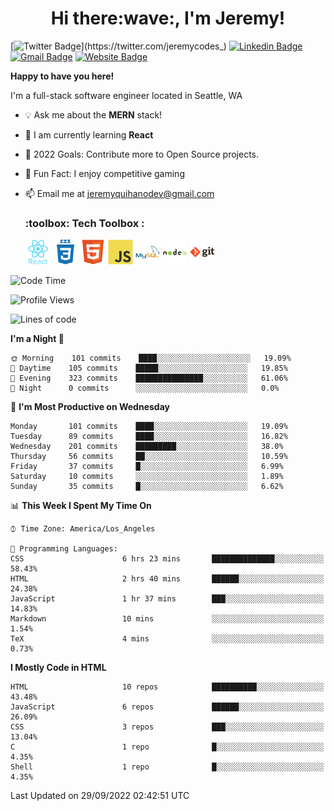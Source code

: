 <h1 align="center">  Hi there:wave:, I'm Jeremy! </h1>

[![Twitter Badge](https://img.shields.io/badge/-@jeremycodes_-1ca0f1?style=flat-square&labelColor=1ca0f1&logo=twitter&logoColor=white&link=https://twitter.com/jeremycodes_)](https://twitter.com/jeremycodes_) 
[![Linkedin Badge](https://img.shields.io/badge/-jeremyquihano-blue?style=flat-square&logo=Linkedin&logoColor=white&link=https://www.linkedin.com/in/jeremy-quihano/)](https://www.linkedin.com/in/jeremy-quihano/) 
[![Gmail Badge](https://img.shields.io/badge/-jeremyquihanodev@gmail.com-c14438?style=flat-square&logo=Gmail&logoColor=white&link=mailto:jeremyquihanodev@gmail.com)](mailto:jeremyquihanodev@gmail.com)
<a href="https://jeremyquihano.netlify.app" rel="nofollow"><img src="https://camo.githubusercontent.com/58303f0576559ea5bd6dad66e2a43cdab19d1902f1d4bdf693e8c0956dc1b46a/68747470733a2f2f696d672e736869656c64732e696f2f62616467652f576562736974652d3362353939383f7374796c653d666c61742d737175617265266c6f676f3d676f6f676c652d6368726f6d65266c6f676f436f6c6f723d7768697465" alt="Website Badge" data-canonical-src="https://img.shields.io/badge/Website-3b5998?style=flat-square&amp;logo=google-chrome&amp;logoColor=white" style="max-width: 100%;"></a>

<b> Happy to have you here!</b>
<p> I'm a full-stack software engineer located in Seattle, WA</p>

- 💡 Ask me about the **MERN** stack!

- 🌱 I am currently learning **React**

- 🥅 2022 Goals: Contribute more to Open Source projects.

- 🚀 Fun Fact: I enjoy competitive gaming

- 📫 Email me at [jeremyquihanodev@gmail.com](mailto:jeremyquihanodev@gmail.com)

 
  <h3> :toolbox: Tech Toolbox :</h3>
 
  
  <img src="https://github.com/devicons/devicon/blob/master/icons/react/react-original-wordmark.svg" title="React" alt="React" width="40" height="40"/>
  <img src="https://github.com/devicons/devicon/blob/master/icons/css3/css3-plain-wordmark.svg"  title="CSS3" alt="CSS" width="40" height="40"/>
  <img src="https://github.com/devicons/devicon/blob/master/icons/html5/html5-original.svg" title="HTML5" alt="HTML" width="40" height="40"/>
  <img src="https://github.com/devicons/devicon/blob/master/icons/javascript/javascript-original.svg" title="JavaScript" alt="JavaScript" width="40" height="40"/>
  <img src="https://github.com/devicons/devicon/blob/master/icons/mysql/mysql-original-wordmark.svg" title="MySQL"  alt="MySQL" width="40" height="40"/>
  <img src="https://github.com/devicons/devicon/blob/master/icons/nodejs/nodejs-original-wordmark.svg" title="NodeJS" alt="NodeJS" width="40" height="40"/>
  <img src="https://github.com/devicons/devicon/blob/master/icons/git/git-original-wordmark.svg" title="Git" alt="Git" width="40" height="40"/>


<!--START_SECTION:waka-->
![Code Time](http://img.shields.io/badge/Code%20Time-12%20hrs%2024%20mins-blue)

![Profile Views](http://img.shields.io/badge/Profile%20Views-132-blue)

![Lines of code](https://img.shields.io/badge/From%20Hello%20World%20I%27ve%20Written-75%20Thousand%20lines%20of%20code-blue)

**I'm a Night 🦉** 

```text
🌞 Morning    101 commits    ████░░░░░░░░░░░░░░░░░░░░░   19.09% 
🌆 Daytime    105 commits    █████░░░░░░░░░░░░░░░░░░░░   19.85% 
🌃 Evening    323 commits    ███████████████░░░░░░░░░░   61.06% 
🌙 Night      0 commits      ░░░░░░░░░░░░░░░░░░░░░░░░░   0.0%

```
📅 **I'm Most Productive on Wednesday** 

```text
Monday       101 commits    ████░░░░░░░░░░░░░░░░░░░░░   19.09% 
Tuesday      89 commits     ████░░░░░░░░░░░░░░░░░░░░░   16.82% 
Wednesday    201 commits    █████████░░░░░░░░░░░░░░░░   38.0% 
Thursday     56 commits     ██░░░░░░░░░░░░░░░░░░░░░░░   10.59% 
Friday       37 commits     █░░░░░░░░░░░░░░░░░░░░░░░░   6.99% 
Saturday     10 commits     ░░░░░░░░░░░░░░░░░░░░░░░░░   1.89% 
Sunday       35 commits     █░░░░░░░░░░░░░░░░░░░░░░░░   6.62%

```


📊 **This Week I Spent My Time On** 

```text
⌚︎ Time Zone: America/Los_Angeles

💬 Programming Languages: 
CSS                      6 hrs 23 mins       ██████████████░░░░░░░░░░░   58.43% 
HTML                     2 hrs 40 mins       ██████░░░░░░░░░░░░░░░░░░░   24.38% 
JavaScript               1 hr 37 mins        ███░░░░░░░░░░░░░░░░░░░░░░   14.83% 
Markdown                 10 mins             ░░░░░░░░░░░░░░░░░░░░░░░░░   1.54% 
TeX                      4 mins              ░░░░░░░░░░░░░░░░░░░░░░░░░   0.73%

```

**I Mostly Code in HTML** 

```text
HTML                     10 repos            ██████████░░░░░░░░░░░░░░░   43.48% 
JavaScript               6 repos             ██████░░░░░░░░░░░░░░░░░░░   26.09% 
CSS                      3 repos             ███░░░░░░░░░░░░░░░░░░░░░░   13.04% 
C                        1 repo              █░░░░░░░░░░░░░░░░░░░░░░░░   4.35% 
Shell                    1 repo              █░░░░░░░░░░░░░░░░░░░░░░░░   4.35%

```



 Last Updated on 29/09/2022 02:42:51 UTC
<!--END_SECTION:waka-->



